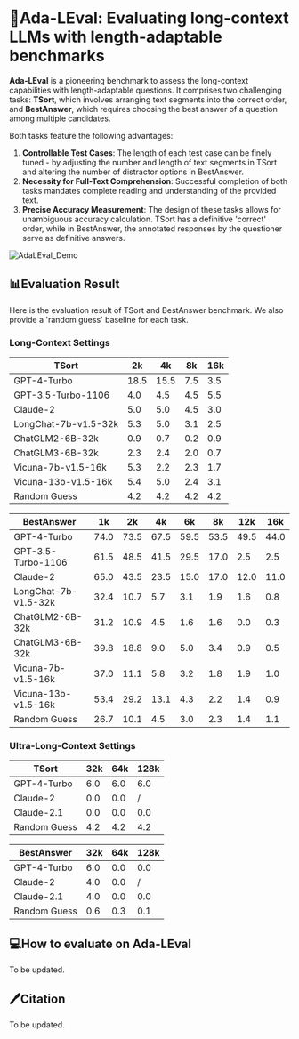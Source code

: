 # 📖Ada-LEval: Evaluating long-context LLMs with length-adaptable benchmarks

**Ada-LEval** is a pioneering benchmark to assess the long-context capabilities with length-adaptable questions. It comprises two challenging tasks: **TSort**, which involves arranging text segments into the correct order, and **BestAnswer**, which requires choosing the best answer of a question among multiple candidates.

Both tasks feature the following advantages:
1. **Controllable Test Cases**: The length of each test case can be finely tuned - by adjusting the number and length of text segments in TSort and altering the number of distractor options in BestAnswer. 
2. **Necessity for Full-Text Comprehension**: Successful completion of both tasks mandates complete reading and understanding of the provided text.
3. **Precise Accuracy Measurement**: The design of these tasks allows for unambiguous accuracy calculation. TSort has a definitive 'correct' order, while in BestAnswer, the annotated responses by the questioner serve as definitive answers.

![AdaLEval_Demo](https://github.com/kennymckormick/Ada-LEval/assets/75252858/776aab87-b770-46c5-85a1-7915ee8a7902)

## 📊Evaluation Result
Here is the evaluation result of TSort and BestAnswer benchmark. We also provide a 'random guess' baseline for each task. 

### Long-Context Settings
| TSort                | 2k   | 4k   | 8k  | 16k |
|----------------------|------|------|-----|-----|
| GPT-4-Turbo          | 18.5 | 15.5 | 7.5 | 3.5 |
| GPT-3.5-Turbo-1106   | 4.0  | 4.5  | 4.5 | 5.5 |
| Claude-2             | 5.0  | 5.0  | 4.5 | 3.0 |
| LongChat-7b-v1.5-32k | 5.3  | 5.0  | 3.1 | 2.5 |
| ChatGLM2-6B-32k      | 0.9  | 0.7  | 0.2 | 0.9 |
| ChatGLM3-6B-32k      | 2.3  | 2.4  | 2.0 | 0.7 |
| Vicuna-7b-v1.5-16k   | 5.3  | 2.2  | 2.3 | 1.7 |
| Vicuna-13b-v1.5-16k  | 5.4  | 5.0  | 2.4 | 3.1 |
| Random Guess         | 4.2  | 4.2  | 4.2 | 4.2 |


| BestAnswer           | 1k   | 2k   | 4k   | 6k   | 8k   | 12k  | 16k  |
|----------------------|------|------|------|------|------|------|------|
| GPT-4-Turbo          | 74.0 | 73.5 | 67.5 | 59.5 | 53.5 | 49.5 | 44.0 |
| GPT-3.5-Turbo-1106   | 61.5 | 48.5 | 41.5 | 29.5 | 17.0 | 2.5  | 2.5  |
| Claude-2             | 65.0 | 43.5 | 23.5 | 15.0 | 17.0 | 12.0 | 11.0 |
| LongChat-7b-v1.5-32k | 32.4 | 10.7 | 5.7  | 3.1  | 1.9  | 1.6  | 0.8  |
| ChatGLM2-6B-32k      | 31.2 | 10.9 | 4.5  | 1.6  | 1.6  | 0.0  | 0.3  |
| ChatGLM3-6B-32k      | 39.8 | 18.8 | 9.0  | 5.0  | 3.4  | 0.9  | 0.5  |
| Vicuna-7b-v1.5-16k   | 37.0 | 11.1 | 5.8  | 3.2  | 1.8  | 1.9  | 1.0  |
| Vicuna-13b-v1.5-16k  | 53.4 | 29.2 | 13.1 | 4.3  | 2.2  | 1.4  | 0.9  |
| Random Guess         | 26.7 | 10.1 | 4.5  | 3.0  | 2.3  | 1.4  | 1.1  |

### Ultra-Long-Context Settings
| TSort        | 32k           | 64k          | 128k         |
|--------------|---------------|--------------|--------------|
| GPT-4-Turbo  | 6.0    | 6.0 | 6.0 |
| Claude-2     | 0.0           | 0.0          | /            |
| Claude-2.1   | 0.0           | 0.0          | 0.0          |
| Random Guess | 4.2           | 4.2          | 4.2          |

| BestAnswer       | 32k           | 64k | 128k |
| ----------- | ------------- | --- | ---- |
| GPT-4-Turbo | 6.0 | 0.0 | 0.0  |
| Claude-2      | 4.0 | 0.0  | /   |
| Claude-2.1    | 4.0 | 0.0  | 0.0 |
| Random Guess  | 0.6 | 0.3  | 0.1 |
## 💻How to evaluate on Ada-LEval
To be updated.

## 🖊️Citation
To be updated.